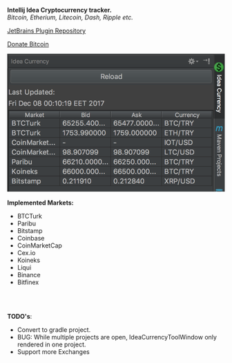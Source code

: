 **Intellij Idea Cryptocurrency tracker.** <br>
<em>Bitcoin, Etherium, Litecoin, Dash, Ripple etc.</em>

[JetBrains Plugin Repository](https://plugins.jetbrains.com/plugin/10243-idea-currency)

<a href="https://blockchain.info/address/1CG9jggoafsjdrzUZFQxxkScdMDDiutqtr">Donate Bitcoin</a>


![Screenshot](https://raw.githubusercontent.com/semihunaldi/IdeaCurrency/master/images/screen-shot.png)

__**Implemented Markets:**__
* BTCTurk
* Paribu
* Bitstamp
* Coinbase
* CoinMarketCap
* Cex.io
* Koineks
* Liqui
* Binance
* Bitfinex
<br>
<br>

__**TODO's**__:
* Convert to gradle project.
* BUG: While multiple projects are open, IdeaCurrencyToolWindow only rendered in one project.
* Support more Exchanges
